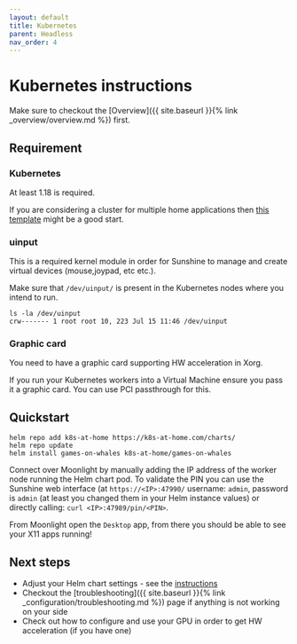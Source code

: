 ```yaml
---
layout: default
title: Kubernetes
parent: Headless
nav_order: 4
---
```

# Kubernetes instructions

Make sure to checkout the [Overview]({{ site.baseurl }}{% link _overview/overview.md %}) first.

## Requirement

### Kubernetes

At least 1.18 is required.

If you are considering a cluster for multiple home applications then [this template](https://github.com/k8s-at-home/template-cluster-k3s) might be a good start.

### uinput

This is a required kernel module in order for Sunshine to manage and create virtual devices (mouse,joypad, etc etc.).

Make sure that `/dev/uinput/` is present in the Kubernetes nodes where you intend to run.

```
ls -la /dev/uinput
crw------- 1 root root 10, 223 Jul 15 11:46 /dev/uinput
```

### Graphic card

You need to have a graphic card supporting HW acceleration in Xorg.

If you run your Kubernetes workers into a Virtual Machine ensure you pass it a graphic card. You can use PCI passthrough for this.

## Quickstart

```
helm repo add k8s-at-home https://k8s-at-home.com/charts/
helm repo update
helm install games-on-whales k8s-at-home/games-on-whales
```

Connect over Moonlight by manually adding the IP address of the worker node running the Helm chart pod. To validate the PIN you can use the Sunshine web interface (at `https://<IP>:47990/` username: `admin`, password is `admin` (at least you changed them in your Helm instance values) or directly calling: `curl <IP>:47989/pin/<PIN>`.

From Moonlight open the `Desktop` app, from there you should be able to see your X11 apps running!

## Next steps

 - Adjust your Helm chart settings - see the [instructions](https://github.com/k8s-at-home/charts/tree/master/charts/stable/games-on-whales)
 - Checkout the [troubleshooting]({{ site.baseurl }}{% link _configuration/troubleshooting.md %}) page if anything is not working on your side
 - Check out how to configure and use your GPU in order to get HW acceleration (if you have one)

